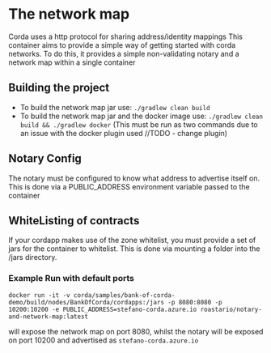 # The network map
Corda uses a http protocol for sharing address/identity mappings
This container aims to provide a simple way of getting started with corda networks. 
To do this, it provides a simple non-validating notary and a network map within a single container

## Building the project

* To build the network map jar use: ```./gradlew clean build```
* To build the network map jar and the docker image use: ```./gradlew clean build && ./gradlew docker``` (This must be run as two commands due to an issue with the docker plugin used //TODO - change plugin)

## Notary Config
The notary must be configured to know what address to advertise itself on. 
This is done via a PUBLIC_ADDRESS environment variable passed to the container

## WhiteListing of contracts
If your cordapp makes use of the zone whitelist, you must provide a set of jars for the container to whitelist. 
This is done via mounting a folder into the /jars directory. 


### Example Run with default ports
 
```$xslt
docker run -it -v corda/samples/bank-of-corda-demo/build/nodes/BankOfCorda/cordapps:/jars -p 8080:8080 -p 10200:10200 -e PUBLIC_ADDRESS=stefano-corda.azure.io roastario/notary-and-network-map:latest 
```

will expose the network map on port 8080, whilst the notary will be exposed on port 10200 and advertised as `stefano-corda.azure.io`
